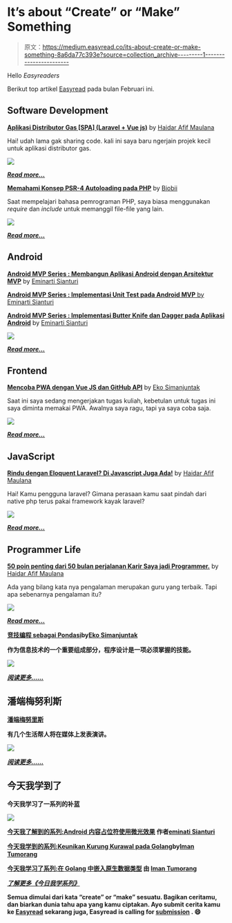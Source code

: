 # It’s about “Create” or “Make” Something

> 原文：<https://medium.easyread.co/its-about-create-or-make-something-8a6da77c393e?source=collection_archive---------1----------------------->

Hello *Easyreaders*

Berikut top artikel [Easyread](https://medium.com/easyread) pada bulan Februari ini.

## Software Development

[**Aplikasi Distributor Gas [SPA] (Laravel + Vue js)**](https://medium.com/easyread/aplikasi-distributor-gas-spa-laravel-vue-js-944a0169c653) by [Haidar Afif Maulana](https://medium.com/u/631846fabf4?source=post_page-----8a6da77c393e--------------------------------)

Hai! udah lama gak sharing code. kali ini saya baru ngerjain projek kecil untuk aplikasi distributor gas.

![](img/105d0794ac28a0d52c683e4b2e1d4c61.png)

[***Read more…***](https://medium.com/easyread/aplikasi-distributor-gas-spa-laravel-vue-js-944a0169c653)

[**Memahami Konsep PSR-4 Autoloading pada PHP**](https://medium.com/easyread/memahami-konsep-psr-4-autoloading-pada-php-ba6cdefe068b) by [Biobii](https://medium.com/u/37ae403df215?source=post_page-----8a6da77c393e--------------------------------)

Saat mempelajari bahasa pemrograman PHP, saya biasa menggunakan *require* dan *include* untuk memanggil file-file yang lain.

![](img/223e4b839fb9bf6c113fb75507007e64.png)

[***Read more…***](https://medium.com/easyread/memahami-konsep-psr-4-autoloading-pada-php-ba6cdefe068b)

## Android

[**Android MVP Series : Membangun Aplikasi Android dengan Arsitektur MVP**](https://medium.com/easyread/android-mvp-series-membangun-aplikasi-android-dengan-arsitektur-mvp-fbf1f77ecaec) by [Eminarti Sianturi](https://medium.com/u/c621a1e3a342?source=post_page-----8a6da77c393e--------------------------------)

[**Android MVP Series : Implementasi Unit Test pada Android MVP** by](https://medium.com/easyread/android-mvp-series-implementasi-unit-test-pada-android-mvp-f1971c44cf1c) [Eminarti Sianturi](https://medium.com/u/c621a1e3a342?source=post_page-----8a6da77c393e--------------------------------)

[**Android MVP Series : Implementasi Butter Knife dan Dagger pada Aplikasi Android**](https://medium.com/easyread/android-mvp-series-implementasi-butter-knife-dan-dagger-pada-aplikasi-android-f46d4cb42285) by [Eminarti Sianturi](https://medium.com/u/c621a1e3a342?source=post_page-----8a6da77c393e--------------------------------)

![](img/c22f568dae2f7a4d53c5a0ab4b02367e.png)

[***Read more…***](https://medium.com/tag/mvp-series/latest)

## Frontend

[**Mencoba PWA dengan Vue JS dan GitHub API**](https://medium.com/easyread/mencoba-pwa-dengan-vue-js-dan-github-api-74b5d815c3bb) by [Eko Simanjuntak](https://medium.com/u/efc3b4ea41af?source=post_page-----8a6da77c393e--------------------------------)

Saat ini saya sedang mengerjakan tugas kuliah, kebetulan untuk tugas ini saya diminta memakai PWA. Awalnya saya ragu, tapi ya saya coba saja.

![](img/c4d51c6b1003bdb894259056c0173a18.png)

[***Read more…***](https://medium.com/easyread/mencoba-pwa-dengan-vue-js-dan-github-api-74b5d815c3bb)

## JavaScript

[**Rindu dengan Eloquent Laravel? Di Javascript Juga Ada!**](https://medium.com/easyread/orm-eloquent-javascript-dengan-sequelize-9fdd77bfb7ef) by [Haidar Afif Maulana](https://medium.com/u/631846fabf4?source=post_page-----8a6da77c393e--------------------------------)

Hai! Kamu pengguna laravel? Gimana perasaan kamu saat pindah dari native php terus pakai framework kayak laravel?

![](img/24b6c9e9f8f84741ca721534d75022b3.png)

[***Read more…***](https://medium.com/easyread/orm-eloquent-javascript-dengan-sequelize-9fdd77bfb7ef)

## Programmer Life

[**50 poin penting dari 50 bulan perjalanan Karir Saya jadi Programmer.**](https://medium.com/easyread/50-poin-penting-dari-50-bulan-perjalanan-karir-saya-jadi-programmer-232cc495841d) by [Haidar Afif Maulana](https://medium.com/u/631846fabf4?source=post_page-----8a6da77c393e--------------------------------)

Ada yang bilang kata nya pengalaman merupakan guru yang terbaik. Tapi apa sebenarnya pengalaman itu?

![](img/82ef1933f292e086b49a889a1bf29cb6.png)

[***Read more…***](https://medium.com/easyread/50-poin-penting-dari-50-bulan-perjalanan-karir-saya-jadi-programmer-232cc495841d)

[**竞技编程 sebagai Pondasi**](https://medium.com/easyread/competitive-programming-sebagai-pondasi-32f48de3a841)**by[Eko Simanjuntak](https://medium.com/u/efc3b4ea41af?source=post_page-----8a6da77c393e--------------------------------)**

**作为信息技术的一个重要组成部分，程序设计是一项必须掌握的技能。**

**![](img/fb95444af3912f03b9b20f6b6912b710.png)**

**[***阅读更多……***](https://medium.com/easyread/competitive-programming-sebagai-pondasi-32f48de3a841)**

## **潘端梅努利斯**

**[**潘端梅努里斯**](https://medium.com/easyread/panduan-menulis-yang-baik-layaknya-professional-di-medium-ad5aa22c6ddc)**

**有几个生活帮人将在媒体上发表演讲。**

**![](img/eec826c181a426aeb18fe780271c405d.png)**

**[***阅读更多……***](https://medium.com/easyread/panduan-menulis-yang-baik-layaknya-professional-di-medium-ad5aa22c6ddc)**

## **今天我学到了**

**今天我学习了一系列的补蓝**

**![](img/20759d4d6177967a3472952abb281ea2.png)**

**[**今天我了解到的系列:Android 内容占位符使用微光效果**](https://medium.com/easyread/today-i-learned-series-android-content-placeholder-using-shimmer-effect-f7fbd1d0af86) 作者[eminati Sianturi](https://medium.com/u/c621a1e3a342?source=post_page-----8a6da77c393e--------------------------------)**

**[**今天我学到的系列:Keunikan Kurung Kurawal pada Golang**](https://medium.com/easyread/today-i-learned-series-keunikan-kurung-kurawal-pada-golang-7cdb4f8881c0)**by[Iman Tumorang](https://medium.com/u/ef42567fbbae?source=post_page-----8a6da77c393e--------------------------------)****

****[**今天我学习了系列:在 Golang 中嵌入原生数据类型**](https://medium.com/easyread/today-i-learned-series-embedding-native-data-type-in-golang-2ac3703fe73d) 由 [Iman Tumorang](https://medium.com/u/ef42567fbbae?source=post_page-----8a6da77c393e--------------------------------)****

****[***了解更多《今日我学系列》***](https://medium.com/easyread/today-i-learned/home)****

****Semua dimulai dari kata “create” or “make” sesuatu. Bagikan ceritamu, dan biarkan dunia tahu apa yang kamu ciptakan. Ayo submit cerita kamu ke [Easyread](https://medium.com/easyread) sekarang juga, Easyread is calling for [submission](https://medium.com/easyread/about-easyread-74b20960e180) . 😄****